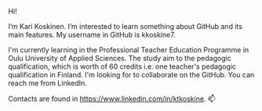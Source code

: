 Hi!

I’m Kari Koskinen. I’m interested to learn something about GitHub and its main features. 
My username in GitHub is kkoskine7.

I'm currently learning in the Professional Teacher Education Programme in Oulu University of Applied Sciences.
The study aim to the pedagogic qualification, which is worth of 60 credits i.e. one teacher's pedagogic qualification in Finland.
I'm looking for to collaborate on the GitHub. You can reach me from LinkedIn.

Contacts are found in https://www.linkedin.com/in/ktkoskine. 📫

<!---
  4.3.2022, kkoskine7/kkoskine7 is a special repository, because its 'README.md' (this file) appears on the GitHub profile.
  4.3.2022, Click the Preview link to take a look at your changes.
  'Readme file', OnRepository
--->
